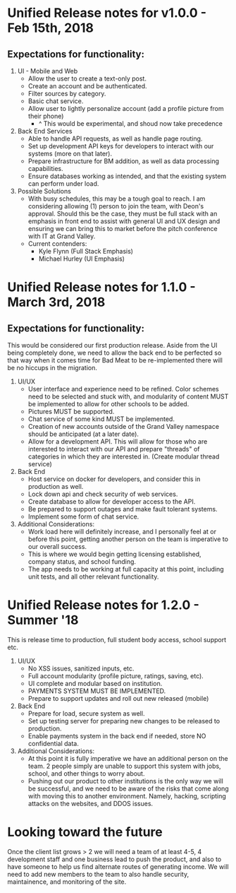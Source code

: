 # Unified Release notes for v1.0.0 - Feb 15th, 2018

## Expectations for functionality:

1. UI - Mobile and Web
   * Allow the user to create a text-only post. 
   * Create an account and be authenticated.
   * Filter sources by category.
   * Basic chat service.
   * Allow user to lightly personalize account (add a profile picture from their phone)
     - ^ This would be experimental, and shoud now take precedence
2. Back End Services
   * Able to handle API requests, as well as handle page routing.
   * Set up development API keys for developers to interact with our systems (more on that later).
   * Prepare infrastructure for BM addition, as well as data processing capabilities.
   * Ensure databases working as intended, and that the existing system can perform under load.
3. Possible Solutions
   * With busy schedules, this may be a tough goal to reach. I am considering allowing (1) person to join the team, with Deon's approval. Should this be the case, they must be full stack with an emphasis in front end to assist with general UI and UX design and ensuring we can bring this to market before the pitch conference with IT at Grand Valley.
   * Current contenders:
     * Kyle Flynn (Full Stack Emphasis)
     * Michael Hurley (UI Emphasis)

# Unified Release notes for 1.1.0 - March 3rd, 2018

## Expectations for functionality:

This would be considered our first production release. Aside from the UI being completely done, we need to allow the back end to be perfected so that way when it comes time for Bad Meat to be re-implemented there will be no hiccups in the migration.

1. UI/UX
   * User interface and experience need to be refined. Color schemes need to be selected and stuck with, and modularity of content MUST be implemented to allow for other schools to be added.
   * Pictures MUST be supported.
   * Chat service of some kind MUST be implemented.
   * Creation of new accounts outside of the Grand Valley namespace should be anticipated (at a later date).
   * Allow for a development API. This will allow for those who are interested to interact with our API and prepare "threads" of categories in which they are interested in. (Create modular thread service)
2. Back End
   * Host service on docker for developers, and consider this in production as well.
   * Lock down api and check security of web services.
   * Create database to allow for developer access to the API.
   * Be prepared to support outages and make fault tolerant systems.
   * Implement some form of chat service.
3. Additional Considerations:
   * Work load here will definitely increase, and I personally feel at or before this point, getting another person on the team is imperative to our overall success.
   * This is where we would begin getting licensing established, company status, and school funding.
   * The app needs to be working at full capacity at this point, including unit tests, and all other relevant functionality.

# Unified Release notes for 1.2.0 - Summer '18

This is release time to production, full student body access, school support etc.

1. UI/UX 
   * No XSS issues, sanitized inputs, etc.
   * Full account modularity (profile picture, ratings, saving, etc).
   * UI complete and modular based on institution.
   * PAYMENTS SYSTEM MUST BE IMPLEMENTED.
   * Prepare to support updates and roll out new released (mobile)
2. Back End
   * Prepare for load, secure system as well.
   * Set up testing server for preparing new changes to be released to production.
   * Enable payments system in the back end if needed, store NO confidential data.
3. Additional Considerations:
   * At this point it is fully imperative we have an additional person on the team. 2 people simply are unable to support this system with jobs, school, and other things to worry about.
   * Pushing out our product to other institutions is the only way we will be successful, and we need to be aware of the risks that come along with moving this to another environment. Namely, hacking, scripting attacks on the websites, and DDOS issues. 

# Looking toward the future

Once the client list grows > 2 we will need a team of at least 4-5, 4 development staff and one business lead to push the product, and also to have someone to help us find alternate routes of generating income. We will need to add new members to the team to also handle security, maintainence, and monitoring of the site. 